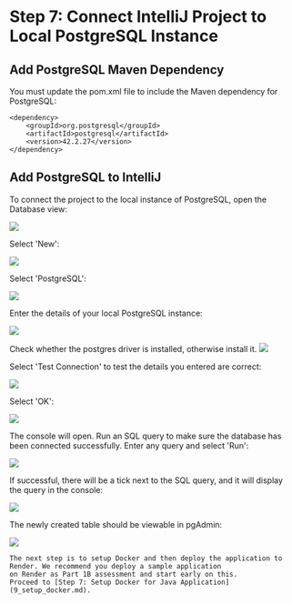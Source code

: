 # Step 7: Connect IntelliJ Project to Local PostgreSQL Instance

## Add PostgreSQL Maven Dependency

You must update the pom.xml file to include the Maven dependency for PostgreSQL:
````
<dependency>
    <groupId>org.postgresql</groupId>
    <artifactId>postgresql</artifactId>
    <version>42.2.27</version>
</dependency>
````


## Add PostgreSQL to IntelliJ

To connect the project to the local instance of PostgreSQL, open the Database view:

![](resources/7_connect_intellij_postgresql_1.png)

Select 'New':

![](resources/7_connect_intellij_postgresql_2.png)

Select 'PostgreSQL':

![](resources/7_connect_intellij_postgresql_3.png)

Enter the details of your local PostgreSQL instance:

![](resources/7_connect_intellij_postgresql_4.png)

Check whether the postgres driver is installed, otherwise install it.
![](resources/7_connect_intellij_postgresql_10.jpeg)

Select 'Test Connection' to test the details you entered are correct:

![](resources/7_connect_intellij_postgresql_5.png)

Select 'OK':

![](resources/7_connect_intellij_postgresql_6.png)

The console will open. Run an SQL query to make sure the database has been connected successfully. Enter any query and select 'Run':

![](resources/7_connect_intellij_postgresql_7.png)

If successful, there will be a tick next to the SQL query, and it will display the query in the console:

![](resources/7_connect_intellij_postgresql_8.png)

The newly created table should be viewable in pgAdmin:

![](resources/7_connect_intellij_postgresql_9.png)

```{admonition} What's Next
The next step is to setup Docker and then deploy the application to Render. We recommend you deploy a sample application
on Render as Part 1B assessment and start early on this. 
Proceed to [Step 7: Setup Docker for Java Application](9_setup_docker.md).
```
